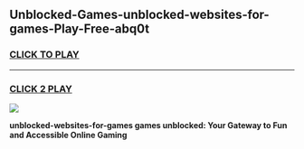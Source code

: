 
## Unblocked-Games-unblocked-websites-for-games-Play-Free-abq0t
<h3>
<a href="https://premium76.site?title=unblocked-websites-for-games&ref=22A">CLICK TO PLAY</a></h3>
<hr>

<h3>
<a href="https://premium76.site?title=unblocked-websites-for-games&ref=22A">CLICK 2 PLAY</a>
  
</h3>

<a href="https://premium76.site?title=unblocked-websites-for-games&ref=22A"><img src="https://clearcache.store/games.png"></a>


**unblocked-websites-for-games games unblocked: Your Gateway to Fun and Accessible Online Gaming**
